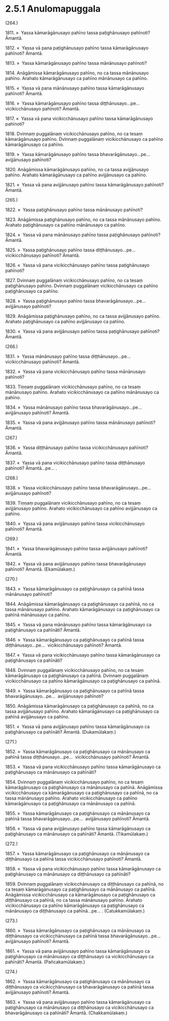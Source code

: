 

# 2.5.1 Anulomapuggala




(264.)

1811\. »  Yassa kāmarāgānusayo pahīno tassa paṭighānusayo pahīnoti? Āmantā.

1812\. «  Yassa vā pana paṭighānusayo pahīno tassa kāmarāgānusayo pahīnoti? Āmantā.

1813\. »  Yassa kāmarāgānusayo pahīno tassa mānānusayo pahīnoti?

1814\. Anāgāmissa kāmarāgānusayo pahīno, no ca tassa mānānusayo pahīno. Arahato kāmarāgānusayo ca pahīno mānānusayo ca pahīno.

1815\. «  Yassa vā pana mānānusayo pahīno tassa kāmarāgānusayo pahīnoti? Āmantā.

1816\. »  Yassa kāmarāgānusayo pahīno tassa diṭṭhānusayo…pe…  vicikicchānusayo pahīnoti? Āmantā.

1817\. «  Yassa vā pana vicikicchānusayo pahīno tassa kāmarāgānusayo pahīnoti?

1818\. Dvinnaṃ puggalānaṃ vicikicchānusayo pahīno, no ca tesaṃ kāmarāgānusayo pahīno. Dvinnaṃ puggalānaṃ vicikicchānusayo ca pahīno kāmarāgānusayo ca pahīno.

1819\. »  Yassa kāmarāgānusayo pahīno tassa bhavarāgānusayo…pe…  avijjānusayo pahīnoti?

1820\. Anāgāmissa kāmarāgānusayo pahīno, no ca tassa avijjānusayo pahīno. Arahato kāmarāgānusayo ca pahīno avijjānusayo ca pahīno.

1821\. «  Yassa vā pana avijjānusayo pahīno tassa kāmarāgānusayo pahīnoti? Āmantā.

(265.)

1822\. »  Yassa paṭighānusayo pahīno tassa mānānusayo pahīnoti?

1823\. Anāgāmissa paṭighānusayo pahīno, no ca tassa mānānusayo pahīno. Arahato paṭighānusayo ca pahīno mānānusayo ca pahīno.

1824\. «  Yassa vā pana mānānusayo pahīno tassa paṭighānusayo pahīnoti? Āmantā.

1825\. »  Yassa paṭighānusayo pahīno tassa diṭṭhānusayo…pe…  vicikicchānusayo pahīnoti? Āmantā.

1826\. «  Yassa vā pana vicikicchānusayo pahīno tassa paṭighānusayo pahīnoti?

1827\. Dvinnaṃ puggalānaṃ vicikicchānusayo pahīno, no ca tesaṃ paṭighānusayo pahīno. Dvinnaṃ puggalānaṃ vicikicchānusayo ca pahīno paṭighānusayo ca pahīno.

1828\. »  Yassa paṭighānusayo pahīno tassa bhavarāgānusayo…pe…  avijjānusayo pahīnoti?

1829\. Anāgāmissa paṭighānusayo pahīno, no ca tassa avijjānusayo pahīno. Arahato paṭighānusayo ca pahīno avijjānusayo ca pahīno.

1830\. «  Yassa vā pana avijjānusayo pahīno tassa paṭighānusayo pahīnoti? Āmantā.

(266.)

1831\. »  Yassa mānānusayo pahīno tassa diṭṭhānusayo…pe…  vicikicchānusayo pahīnoti? Āmantā.

1832\. «  Yassa vā pana vicikicchānusayo pahīno tassa mānānusayo pahīnoti?

1833\. Tiṇṇaṃ puggalānaṃ vicikicchānusayo pahīno, no ca tesaṃ mānānusayo pahīno. Arahato vicikicchānusayo ca pahīno mānānusayo ca pahīno.

1834\. »  Yassa mānānusayo pahīno tassa bhavarāgānusayo…pe…  avijjānusayo pahīnoti? Āmantā.

1835\. «  Yassa vā pana avijjānusayo pahīno tassa mānānusayo pahīnoti? Āmantā.

(267.)

1836\. »  Yassa diṭṭhānusayo pahīno tassa vicikicchānusayo pahīnoti? Āmantā.

1837\. «  Yassa vā pana vicikicchānusayo pahīno tassa diṭṭhānusayo pahīnoti? Āmantā…pe… .

(268.)

1838\. »  Yassa vicikicchānusayo pahīno tassa bhavarāgānusayo…pe…  avijjānusayo pahīnoti?

1839\. Tiṇṇaṃ puggalānaṃ vicikicchānusayo pahīno, no ca tesaṃ avijjānusayo pahīno. Arahato vicikicchānusayo ca pahīno avijjānusayo ca pahīno.

1840\. «  Yassa vā pana avijjānusayo pahīno tassa vicikicchānusayo pahīnoti? Āmantā.

(269.)

1841\. »  Yassa bhavarāgānusayo pahīno tassa avijjānusayo pahīnoti? Āmantā.

1842\. «  Yassa vā pana avijjānusayo pahīno tassa bhavarāgānusayo pahīnoti? Āmantā. (Ekamūlakaṃ.)

(270.)

1843\. »  Yassa kāmarāgānusayo ca paṭighānusayo ca pahīnā tassa mānānusayo pahīnoti?

1844\. Anāgāmissa kāmarāgānusayo ca paṭighānusayo ca pahīnā, no ca tassa mānānusayo pahīno. Arahato kāmarāgānusayo ca paṭighānusayo ca pahīnā mānānusayo ca pahīno.

1845\. «  Yassa vā pana mānānusayo pahīno tassa kāmarāgānusayo ca paṭighānusayo ca pahīnāti? Āmantā.

1846\. »  Yassa kāmarāgānusayo ca paṭighānusayo ca pahīnā tassa diṭṭhānusayo…pe…  vicikicchānusayo pahīnoti? Āmantā.

1847\. «  Yassa vā pana vicikicchānusayo pahīno tassa kāmarāgānusayo ca paṭighānusayo ca pahīnāti?

1848\. Dvinnaṃ puggalānaṃ vicikicchānusayo pahīno, no ca tesaṃ kāmarāgānusayo ca paṭighānusayo ca pahīnā. Dvinnaṃ puggalānaṃ vicikicchānusayo ca pahīno kāmarāgānusayo ca paṭighānusayo ca pahīnā.

1849\. »  Yassa kāmarāgānusayo ca paṭighānusayo ca pahīnā tassa bhavarāgānusayo…pe…  avijjānusayo pahīnoti?

1850\. Anāgāmissa kāmarāgānusayo ca paṭighānusayo ca pahīnā, no ca tassa avijjānusayo pahīno. Arahato kāmarāgānusayo ca paṭighānusayo ca pahīnā avijjānusayo ca pahīno.

1851\. «  Yassa vā pana avijjānusayo pahīno tassa kāmarāgānusayo ca paṭighānusayo ca pahīnāti? Āmantā. (Dukamūlakaṃ.)

(271.)

1852\. »  Yassa kāmarāgānusayo ca paṭighānusayo ca mānānusayo ca pahīnā tassa diṭṭhānusayo…pe…  vicikicchānusayo pahīnoti? Āmantā.

1853\. «  Yassa vā pana vicikicchānusayo pahīno tassa kāmarāgānusayo ca paṭighānusayo ca mānānusayo ca pahīnāti?

1854\. Dvinnaṃ puggalānaṃ vicikicchānusayo pahīno, no ca tesaṃ kāmarāgānusayo ca paṭighānusayo ca mānānusayo ca pahīnā. Anāgāmissa vicikicchānusayo ca kāmarāgānusayo ca paṭighānusayo ca pahīnā, no ca tassa mānānusayo pahīno. Arahato vicikicchānusayo ca pahīno kāmarāgānusayo ca paṭighānusayo ca mānānusayo ca pahīnā.

1855\. »  Yassa kāmarāgānusayo ca paṭighānusayo ca mānānusayo ca pahīnā tassa bhavarāgānusayo…pe…  avijjānusayo pahīnoti? Āmantā.

1856\. «  Yassa vā pana avijjānusayo pahīno tassa kāmarāgānusayo ca paṭighānusayo ca mānānusayo ca pahīnāti? Āmantā. (Tikamūlakaṃ.)

(272.)

1857\. »  Yassa kāmarāgānusayo ca paṭighānusayo ca mānānusayo ca diṭṭhānusayo ca pahīnā tassa vicikicchānusayo pahīnoti? Āmantā.

1858\. «  Yassa vā pana vicikicchānusayo pahīno tassa kāmarāgānusayo ca paṭighānusayo ca mānānusayo ca diṭṭhānusayo ca pahīnāti?

1859\. Dvinnaṃ puggalānaṃ vicikicchānusayo ca diṭṭhānusayo ca pahīnā, no ca tesaṃ kāmarāgānusayo ca paṭighānusayo ca mānānusayo ca pahīnā. Anāgāmissa vicikicchānusayo ca kāmarāgānusayo ca paṭighānusayo ca diṭṭhānusayo ca pahīnā, no ca tassa mānānusayo pahīno. Arahato vicikicchānusayo ca pahīno kāmarāgānusayo ca paṭighānusayo ca mānānusayo ca diṭṭhānusayo ca pahīnā…pe… . (Catukkamūlakaṃ.)

(273.)

1860\. »  Yassa kāmarāgānusayo ca paṭighānusayo ca mānānusayo ca diṭṭhānusayo ca vicikicchānusayo ca pahīnā tassa bhavarāgānusayo…pe…  avijjānusayo pahīnoti? Āmantā.

1861\. «  Yassa vā pana avijjānusayo pahīno tassa kāmarāgānusayo ca paṭighānusayo ca mānānusayo ca diṭṭhānusayo ca vicikicchānusayo ca pahīnāti? Āmantā. (Pañcakamūlakaṃ.)

(274.)

1862\. »  Yassa kāmarāgānusayo ca paṭighānusayo ca mānānusayo ca diṭṭhānusayo ca vicikicchānusayo ca bhavarāgānusayo ca pahīnā tassa avijjānusayo pahīnoti? Āmantā.

1863\. «  Yassa vā pana avijjānusayo pahīno tassa kāmarāgānusayo ca paṭighānusayo ca mānānusayo ca diṭṭhānusayo ca vicikicchānusayo ca bhavarāgānusayo ca pahīnāti? Āmantā. (Chakkamūlakaṃ.)



